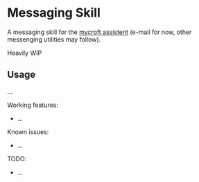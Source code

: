 # Messaging Skill

A messaging skill for the [mycroft assistent](https://mycroft.ai) (e-mail for now, other messenging utilities may follow).

Heavily WIP

## Usage
...

Working features:
 - ...

Known issues:
 - ...

TODO:
 - ...
